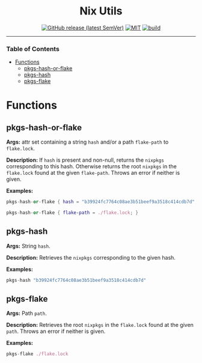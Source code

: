 <div align="center">

# Nix Utils

[![GitHub release (latest SemVer)](https://img.shields.io/github/v/release/tbidne/nix-utils?include_prereleases&sort=semver)](https://github.com/tbidne/nix-utils/releases/)
[![MIT](https://img.shields.io/github/license/tbidne/nix-utils?color=blue)](https://opensource.org/licenses/MIT)
[![build](https://img.shields.io/github/workflow/status/tbidne/nix-utils/ci/main)](https://github.com/tbidne/nix-utils/actions/workflows/ci.yaml)

</div>

---

### Table of Contents
* [Functions](#functions)
  * [pkgs-hash-or-flake](#pkgs-hash-or-flake)
  * [pkgs-hash](#pkgs-hash)
  * [pkgs-flake](#pkgs-flake)

# Functions

## pkgs-hash-or-flake

**Args:** attr set containing a string `hash` and/or a path `flake-path` to `flake.lock`.

**Description:** If `hash` is present and non-null, returns the `nixpkgs` corresponding to this hash. Otherwise returns the root `nixpkgs` in the `flake.lock` found at the given `flake-path`. Throws an error if neither is given.

**Examples:**
```nix
pkgs-hash-or-flake { hash = "b39924fc7764c08ae3b51beef9a3518c414cdb7d"; }

pkgs-hash-or-flake { flake-path = ./flake.lock; }
```

## pkgs-hash

**Args:** String `hash`.

**Description:** Retrieves the `nixpkgs` corresponding to the given hash.

**Examples:**

```nix
pkgs-hash "b39924fc7764c08ae3b51beef9a3518c414cdb7d"
```

## pkgs-flake

**Args:** Path `path`.

**Description:** Retrieves the root `nixpkgs` in the `flake.lock` found at the given `path`. Throws an error if neither is given.

**Examples:**

```nix
pkgs-flake ./flake.lock
```